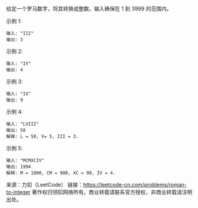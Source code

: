给定一个罗马数字，将其转换成整数。输入确保在 1 到 3999 的范围内。

示例 1:
```
输入: "III"
输出: 3
```
示例 2:
```
输入: "IV"
输出: 4
```
示例 3:
```
输入: "IX"
输出: 9
```
示例 4:
```
输入: "LVIII"
输出: 58
解释: L = 50, V= 5, III = 3.
```
示例 5:
```
输入: "MCMXCIV"
输出: 1994
解释: M = 1000, CM = 900, XC = 90, IV = 4.
```
来源：力扣（LeetCode）
链接：https://leetcode-cn.com/problems/roman-to-integer
著作权归领扣网络所有。商业转载请联系官方授权，非商业转载请注明出处。